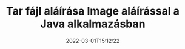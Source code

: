 ---
############################# Static ############################
layout: "auto-gen-signature"
date: 2022-03-01T15:12:22
draft: false
operation: Sign
signaturetype: Image
fileformat: Tar
productName: Java
lang: hu
productCode: java
otherformats: pdf doc docx docm dot dotm dotx odt ott rtf xls xlsx xlsm xlsb csv ods ots xltx xltm ppt pptx pps ppsx odp otp potx potm pptm ppsm png jpg bmp gif tiff svg webp wmf
breadcrumb: Put Image signature on Tar for Java

############################# Head ############################
head_title: "Image aláírás hozzáadása a Tar fájlhoz a Java segítségével"
head_description: "Helyezzen Image aláírást a Java Tar fájljába néhány sornyi kód használatával. A GroupDocs Document Signature API segítségével több tucat fájlformátumot írhat alá."

############################# Header ############################
title: "Tar fájl aláírása Image aláírással a Java alkalmazásban"
description: "Image aláírás hozzáadása néhány soros Java kóddal"
bg_image: "https://cms.admin.containerize.com/templates/aspose/App_Themes/V3/images/bg/header1.png"
bg_overlay: false
button:
    enable: true

############################# SubMenu ############################
submenu:
    enable: true

    left:
        img_alt: "GroupDocs.Signature for Java"
        image: "https://cms.admin.containerize.com/templates/groupdocs/images/product-logos/90x90-noborder/groupdocs-signature-java.png"
        product: "GroupDocs.Signature"
        platform: "Java"



############################# About ############################
about:
    enable: true
    title: "A GroupDocs.Signature for Java képaláírás API-ról"
    content: |
        A [GroupDocs.Signature for Java](https://products.groupdocs.com/signature/java/) egy népszerű API a digitális dokumentumok elektronikus aláírására. Aláírások, például szövegek, képek, digitális tanúsítványok, vonalkódok, QR-kódok, bélyegzők vagy metaadatok állnak rendelkezésre. Az aláírások elhelyezhetők PDF-eken, MS Word dokumentumokon, MS Excel munkafüzeteken, MS PowerPoint prezentációkban, Adobe Photoshop fájlokon és különféle képformátumokban. Az ügyfelek aláírhatják dokumentumaikat, és frissíthetik, kereshetik, ellenőrizhetik, törölhetik vagy megtekinthetik a dokumentumokon elhelyezett e-aláírásokat. Ezenkívül számos lehetőség áll rendelkezésre az aláírások testreszabásához.
    

############################# Steps ############################
steps:
    enable: true
    title_left: "A Tar aláírásának lépései a Image segítségével a Java programban"
    content_left: |
        A [GroupDocs.Signature for Java](https://products.groupdocs.com/signature/java/) lehetővé teszi a Tar dokumentumok gyors és egyszerű aláírását Image aláírással.
        
        * Hozzon létre egy példányt a Signature osztályból, amely Tar fájlt tartalmaz, amelyet elérési útként vagy memóriafolyamként kell aláírni
        * Példányosítsa a SignOptions osztályt, és állítsa be az összes kért adatot.
        * Hívja meg a Signature.Sign() metódust, amely átadja a kimeneti Tar fájlt vagy memóriafolyamot

    title_right: " rendszerkövetelmények"
    content_right: |
        A GroupDocs.Signature for Java minden nagyobb platformon és operációs rendszeren támogatott. Mielőtt végrehajtaná az alábbi kódot, győződjön meg arról, hogy a következő előfeltételek telepítve vannak a rendszeren.

        * Operációs rendszerek: Microsoft Windows, Linux, MacOS
        * Fejlesztői környezetek: NetBeans, Intellij IDEA, Eclipse, etc.
        * Java runtime: J2SE 6.0 and above
        * Szerezze meg a legújabb GroupDocs.Signature for Java terméket a következőtől: [Maven](https://repository.groupdocs.com/webapp/#/artifacts/browse/tree/General/repo/com/groupdocs/groupdocs-signature)
         
    code: |
        ```java    
                
        // Set up input Tar file
        String filePath = "input.tar";
        // Set up output file
        String outputFilePath = "output.tar";
        // Provide image file
        String imageFilePath = "image.png";

        // Instantiate Signature for input file
        Signature signature = new Signature(filePath);

        //Provide sign options
        ImageSignOptions options = new ImageSignOptions(imageFilePath);

        // set signature position
        options.setLeft(50);
        options.setTop(200);

        // sign Tar document
        SignResult result = signature.sign(outputFilePath, options);
        ```

############################# Demos ############################
demos:
    enable: true
    title: "Tar dokumentumok aláírása Image élő bemutatóval"
    content: |
       A [GroupDocs.Signature App](https://products.groupdocs.app/signature/family) webhelyen azonnal írjon alá Tar fájlt különféle aláírásokkal. Ingyenes online demo vár rád.          

############################# More Formats ############################
more_formats:
    enable: true
    title: "Egyéb támogatott Image aláírások a Java számára"
    content: |
        "A Tar más aláírástípusokkal is aláírható. Kérjük, tekintse meg az alábbi listát."
    format: 
       
       
back_to_top:
    enable: true
---